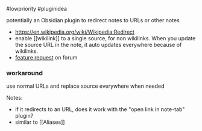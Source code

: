 #lowpriority #pluginidea

potentially an Obsidian plugin to redirect notes to URLs or other notes
- https://en.wikipedia.org/wiki/Wikipedia:Redirect
- enable [[wikilink]] to a single source, for non wikilinks. When you update the source URL in the note, it auto updates everywhere because of wikilinks.
- [feature request](https://forum.obsidian.md/t/note-as-a-url-redirect/34718) on forum

### workaround 
use normal URLs and replace source everywhere when needed

Notes:
- if it redirects to an URL, does it work with the "open link in note-tab" plugin?
- similar to [[Aliases]]